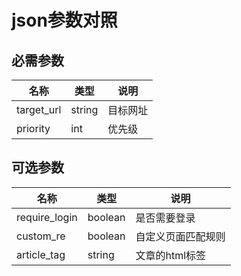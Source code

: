 # json参数对照

## 必需参数
|      名称      |   类型   |     说明     |
| ------------- | -------- | ----------- |
|   target_url  |  string  |   目标网址   |
|    priority   |    int   |    优先级    |

## 可选参数
|      名称      |   类型   |       说明        |
| ------------- | -------- | ---------------- |
| require_login |  boolean |    是否需要登录    |
|   custom_re   |  boolean |  自定义页面匹配规则 |
|  article_tag  |  string  |   文章的html标签   |
